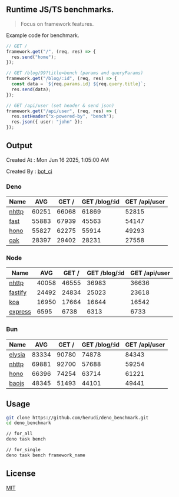 ## Runtime JS/TS benchmarks.

> Focus on framework features.

Example code for benchmark.
```ts
// GET /
framework.get("/", (req, res) => {
  res.send("home");
});

// GET /blog/99?title=bench (params and queryParams)
framework.get("/blog/:id", (req, res) => {
  const data = `${req.params.id} ${req.query.title}`;
  res.send(data);
});

// GET /api/user (set header & send json)
framework.get("/api/user", (req, res) => {
  res.setHeader("x-powered-by", "bench");
  res.json({ user: "john" });
});
```

## Output
Created At : Mon Jun 16 2025, 1:05:00 AM

Created By : [bot_ci](https://github.com/herudi/deno_benchmarks/commits?author=github-actions%5Bbot%5D)


### Deno
|Name|AVG|GET /|GET /blog/:id|GET /api/user|
|----|----|----|----|----|
|[nhttp](https://github.com/nhttp/nhttp)|60251|66068|61869|52815|
|[fast](https://github.com/danteissaias/fast)|55883|67939|45563|54147|
|[hono](https://github.com/honojs/hono)|55827|62275|55914|49293|
|[oak](https://github.com/oakserver/oak)|28397|29402|28231|27558|
  


### Node
|Name|AVG|GET /|GET /blog/:id|GET /api/user|
|----|----|----|----|----|
|[nhttp](https://github.com/nhttp/nhttp)|40058|46555|36983|36636|
|[fastify](https://github.com/fastify/fastify)|24492|24834|25023|23618|
|[koa](https://github.com/koajs/koa)|16950|17664|16644|16542|
|[express](https://github.com/expressjs/express)|6595|6738|6313|6733|
  


### Bun
|Name|AVG|GET /|GET /blog/:id|GET /api/user|
|----|----|----|----|----|
|[elysia](https://github.com/elysiajs/elysia)|83334|90780|74878|84343|
|[nhttp](https://github.com/nhttp/nhttp)|69881|92700|57688|59254|
|[hono](https://github.com/honojs/hono)|66396|74254|63714|61221|
|[baojs](https://github.com/mattreid1/baojs)|48345|51493|44101|49441|
  



## Usage

```bash
git clone https://github.com/herudi/deno_benchmark.git
cd deno_benchmark

// for_all
deno task bench

// for_single
deno task bench framework_name
```

## License

[MIT](LICENSE)

